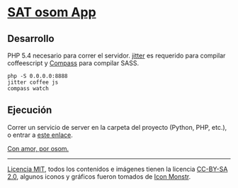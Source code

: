 # [SAT osom App](http://satmovil.herokuapp.com/)

## Desarrollo

PHP 5.4 necesario para correr el servidor. [jitter](https://github.com/TrevorBurnham/Jitter) es requerido para compilar coffeescript y [Compass](https://github.com/chriseppstein/compass) para compilar SASS.

    php -S 0.0.0.0:8888
    jitter coffee js
    compass watch

## Ejecución

Correr un servicio de server en la carpeta del proyecto (Python, PHP, etc.), o entrar a [este enlace](http://satmovil.herokuapp.com/).


[Con amor, por osom.](http://osom.so/)

---

[Licencia MIT](http://opensource.org/licenses/MIT), todos los contenidos e imágenes tienen la licencia [CC-BY-SA 2.0](http://creativecommons.org/licenses/by-sa/2.0/), algunos iconos y gráficos fueron tomados de [Icon Monstr](http://iconmonstr.com/).
